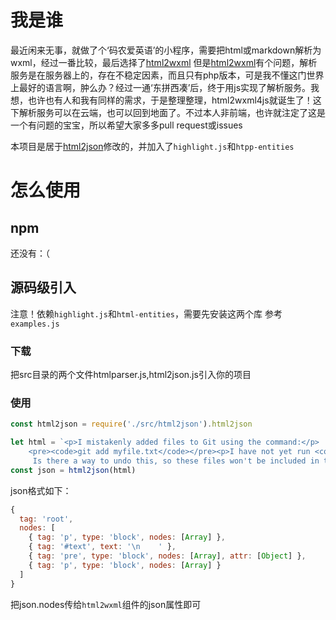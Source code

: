 # 我是谁
最近闲来无事，就做了个‘码农爱英语’的小程序，需要把html或markdown解析为wxml，经过一番比较，最后选择了[html2wxml](https://gitee.com/qwqoffice/html2wxml)
但是[html2wxml](https://gitee.com/qwqoffice/html2wxml)有个问题，解析服务是在服务器上的，存在不稳定因素，而且只有php版本，可是我不懂这门世界上最好的语言啊，肿么办？经过一通‘东拼西凑’后，终于用js实现了解析服务。我想，也许也有人和我有同样的需求，于是整理整理，html2wxml4js就诞生了！这下解析服务可以在云端，也可以回到地面了。不过本人非前端，也许就注定了这是一个有问题的宝宝，所以希望大家多多pull request或issues

本项目是居于[html2json](https://github.com/Jxck/html2json)修改的，并加入了`highlight.js`和`htpp-entities`

# 怎么使用

## npm
还没有：（

## 源码级引入
注意！依赖`highlight.js`和`html-entities`，需要先安装这两个库
参考`examples.js`

### 下载
把src目录的两个文件htmlparser.js,html2json.js引入你的项目

### 使用

```js
const html2json = require('./src/html2json').html2json
```

```js
let html = `<p>I mistakenly added files to Git using the command:</p>
    <pre><code>git add myfile.txt</code></pre><p>I have not yet run <code>git commit</code>.
     Is there a way to undo this, so these files won't be included in the commit?</p>`
const json = html2json(html)
```

json格式如下：
```js
{
  tag: 'root',
  nodes: [
    { tag: 'p', type: 'block', nodes: [Array] },
    { tag: '#text', text: '\n    ' },
    { tag: 'pre', type: 'block', nodes: [Array], attr: [Object] },
    { tag: 'p', type: 'block', nodes: [Array] }
  ]
}
```

把json.nodes传给`html2wxml`组件的json属性即可